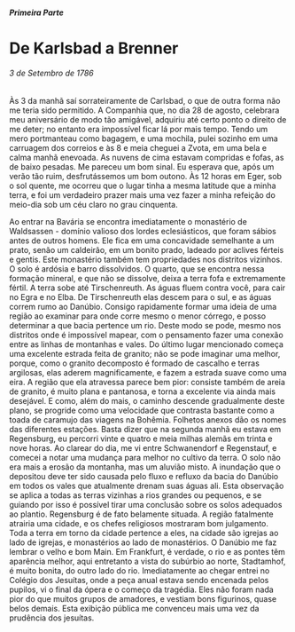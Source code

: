 ##### Primeira Parte

# De Karlsbad a Brenner

###### 3 de Setembro de 1786

Às 3 da manhã saí sorrateiramente de Carlsbad, o que de outra forma não me teria sido permitido. A Companhia que, no dia 28 de agosto, celebrara meu aniversário de modo tão amigável, adquiriu até certo ponto o direito de me deter; no entanto era impossível ficar lá por mais tempo. Tendo um mero portmanteau como bagagem, e uma mochila, pulei sozinho em uma carruagem dos correios e às 8 e meia cheguei a Zvota, em uma bela e calma manhã enevoada. As nuvens de cima estavam compridas e fofas, as de baixo pesadas. Me pareceu um bom sinal. Eu esperava que, após um verão tão ruim, desfrutássemos um bom outono. Às 12 horas em Eger, sob o sol quente, me ocorreu que o lugar tinha a mesma latitude que a minha terra, e foi um verdadeiro prazer mais uma vez fazer a minha refeição do meio-dia sob um céu claro no grau cinquenta.

Ao entrar na Bavária se encontra imediatamente o monastério de Waldsassen - domínio valioso dos lordes eclesiásticos, que foram sábios antes de outros homens. Ele fica em uma concavidade semelhante a um prato, senão um caldeirão, em um bonito prado, ladeado por aclives férteis e gentis. Este monastério também tem propriedades nos distritos vizinhos. O solo é ardósia e barro dissolvidos. O quarto, que se encontra nessa formação mineral, e que não se dissolve, deixa a terra fofa e extremamente fértil. A terra sobe até Tirschenreuth. As águas fluem contra você, para cair no Egra e no Elba. De Tirschenreuth elas descem para o sul, e as águas correm rumo ao Danúbio. Consigo rapidamente formar uma ideia de uma região ao examinar para onde corre mesmo o menor córrego, e posso determinar a que bacia pertence um rio. Deste modo se pode, mesmo nos distritos onde é impossível mapear, com o pensamento fazer uma conexão entre as linhas de montanhas e vales. Do último lugar mencionado começa uma excelente estrada feita de granito; não se pode imaginar uma melhor, porque, como o granito decomposto é formado de cascalho e terras argilosas, elas aderem magnificamente, e fazem a estrada suave como uma eira. A região que ela atravessa parece bem pior: consiste também de areia de granito, é muito plana e pantanosa, e torna a excelente via ainda mais desejável. E como, além do mais, o caminho descende gradualmente deste plano, se progride como uma velocidade que contrasta bastante como a toada de caramujo das viagens na Bohêmia. Folhetos anexos dão os nomes das diferentes estações. Basta dizer que na segunda manhã eu estava em Regensburg, eu percorri vinte e quatro e meia milhas alemãs em trinta e nove horas. Ao clarear do dia, me vi entre Schwanendorf e Regenstauf, e comecei a notar uma mudança para melhor no cultivo da terra. O solo não era mais a erosão da montanha, mas um aluvião misto. A inundação que o depositou deve ter sido causada pelo fluxo e refluxo da bacia do Danúbio em todos os vales que atualmente drenam suas águas ali. Esta observação se aplica a todas as terras vizinhas a rios grandes ou pequenos, e se guiando por isso é possível tirar uma conclusão sobre os solos adequados ao plantio.
Regensburg é de fato belamente situada. A região fatalmente atrairia uma cidade, e os chefes religiosos mostraram bom julgamento. Toda a terra em torno da cidade pertence a eles, na cidade são igrejas ao lado de igrejas, e monastérios ao lado de monastérios. O Danúbio me faz lembrar o velho e bom Main. Em Frankfurt, é verdade, o rio e as pontes têm aparência melhor, aqui entretanto a vista do subúrbio ao norte, Stadtamhof, é muito bonita, do outro lado do rio.
Imediatamente ao chegar entrei no Colégio dos Jesuítas, onde a peça anual estava sendo encenada pelos pupilos, vi o final da ópera e o começo da tragédia. Eles não foram nada pior do que muitos grupos de amadores, e vestiam bons figurinos, quase belos demais. Esta exibição pública me convenceu mais uma vez da prudência dos jesuítas.
